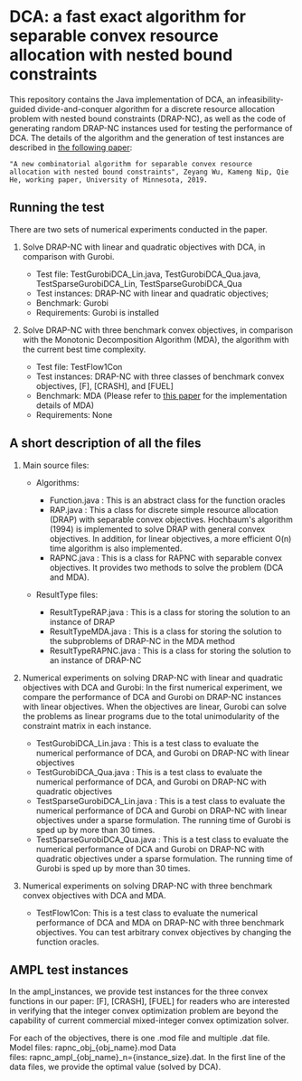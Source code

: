 # DCA: a fast exact algorithm for separable convex resource allocation with nested bound constraints

This repository contains the Java implementation of DCA, an infeasibility-guided divide-and-conquer algorithm for a discrete resource allocation problem with nested bound constraints (DRAP-NC), as well as the code of generating random DRAP-NC instances used for testing the performance of DCA. The details of the algorithm and the generation of test instances are described in [the following paper](http://www.optimization-online.org/DB_FILE/2018/11/6902.pdf):

	"A new combinatorial algorithm for separable convex resource allocation with nested bound constraints", Zeyang Wu, Kameng Nip, Qie He, working paper, University of Minnesota, 2019.

## Running the test
There are two sets of numerical experiments conducted in the paper.

1. Solve DRAP-NC with linear and quadratic objectives with DCA, in comparison with Gurobi.
	- Test file: TestGurobiDCA_Lin.java, TestGurobiDCA_Qua.java, TestSparseGurobiDCA_Lin, TestSparseGurobiDCA_Qua
	- Test instances: DRAP-NC with linear and quadratic objectives;
	- Benchmark: Gurobi
	- Requirements: Gurobi is installed

2. Solve DRAP-NC with three benchmark convex objectives, in comparison with the Monotonic Decomposition Algorithm (MDA), the algorithm with the current best time complexity.
	- Test file: TestFlow1Con
	- Test instances: DRAP-NC with three classes of benchmark convex objectives, [F], [CRASH], and [FUEL]
	- Benchmark: MDA (Please refer to [this paper](https://pubsonline.informs.org/doi/abs/10.1287/ijoo.2018.0004) for the implementation details of MDA)
	- Requirements: None

## A short description of all the files


1. Main source files:
	* Algorithms:
		- Function.java : This is an abstract class for the function oracles
		- RAP.java : This a class for discrete simple resource allocation (DRAP) with separable convex objectives. Hochbaum's algorithm (1994) is implemented to solve DRAP with general convex objectives. In addition, for linear objectives, a more efficient O(n) time algorithm is also implemented.
		- RAPNC.java : This is a class for RAPNC with separable convex objectives. It provides two methods to solve the problem (DCA and MDA).


 	* ResultType files:
	  	- ResultTypeRAP.java : This is a class for storing the solution to an instance of DRAP
		- ResultTypeMDA.java : This is a class for storing the solution to the subproblems of DRAP-NC in the MDA method
		- ResultTypeRAPNC.java : This is a class for storing the solution to an instance of DRAP-NC


2. Numerical experiments on solving DRAP-NC with linear and quadratic objectives with DCA and Gurobi:	In the first numerical experiment, we compare the performance of DCA and Gurobi on DRAP-NC instances with linear objectives. When the objectives are linear, Gurobi can solve the problems as linear programs due to the total unimodularity of the constraint matrix in each instance.

	- TestGurobiDCA_Lin.java : This is a test class to evaluate the numerical performance of DCA, and Gurobi on DRAP-NC with linear objectives
	- TestGurobiDCA_Qua.java : This is a test class to evaluate the numerical performance of DCA, and Gurobi on DRAP-NC with quadratic objectives
	- TestSparseGurobiDCA_Lin.java : This is a test class to evaluate the numerical performance of DCA and Gurobi on DRAP-NC with linear objectives under a sparse formulation. The running time of Gurobi is sped up by more than 30 times.
	- TestSparseGurobiDCA_Qua.java : This is a test class to evaluate the numerical performance of DCA and Gurobi on DRAP-NC with quadratic objectives under a sparse formulation. The running time of Gurobi is sped up by more than 30 times.


3. Numerical experiments on solving DRAP-NC with three benchmark convex objectives with DCA and MDA.

	- TestFlow1Con: This is a test class to evaluate the numerical performance of DCA and MDA on DRAP-NC with three benchmark objectives. You can test arbitrary convex objectives by changing the function oracles.


## AMPL test instances
In the ampl_instances, we provide test instances for the three convex functions in our paper: [F], [CRASH], [FUEL] for readers who are interested in verifying that the integer convex optimization problem are beyond the capability of current commercial mixed-integer convex optimization solver.

For each of the objectives, there is one .mod file and multiple .dat file.
Model files: rapnc_obj_{obj_name}.mod
Data files: rapnc_ampl_{obj_name}_n={instance_size}.dat. In the first line of the data files, we provide the optimal value (solved by DCA).
